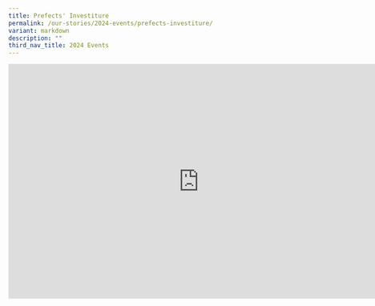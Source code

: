 ```yaml
---
title: Prefects' Investiture
permalink: /our-stories/2024-events/prefects-investiture/
variant: markdown
description: ""
third_nav_title: 2024 Events
---
```

<iframe allowfullscreen="true" height="469" width="760" frameborder="0" src="https://docs.google.com/presentation/d/e/2PACX-1vQgrVmgIvaPd_QMfjxwerTDWUSKwuemp1SdNwiCG6xCEy_dNeytNGyYY7zRt_MmN7MRt9-fTSNp1lPA/embed?start=true&amp;loop=true&amp;delayms=3000"></iframe>
